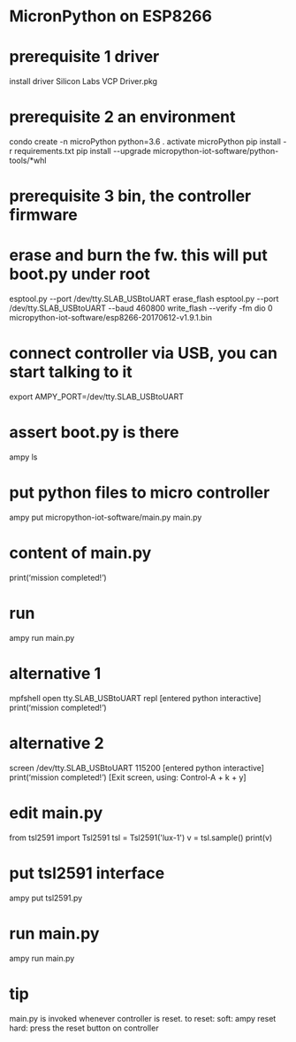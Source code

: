 # MicronPython on ESP8266

# prerequisite 1 driver
install driver
Silicon Labs VCP Driver.pkg

# prerequisite 2 an environment
condo create -n microPython python=3.6
. activate microPython
pip install -r requirements.txt
pip install --upgrade micropython-iot-software/python-tools/*whl

# prerequisite 3 bin, the controller firmware
# erase and burn the fw. this will put boot.py under root
esptool.py --port /dev/tty.SLAB_USBtoUART erase_flash
esptool.py --port /dev/tty.SLAB_USBtoUART --baud 460800 write_flash --verify -fm dio 0 micropython-iot-software/esp8266-20170612-v1.9.1.bin

# connect controller via USB, you can start talking to it
export AMPY_PORT=/dev/tty.SLAB_USBtoUART

# assert boot.py is there
ampy ls

# put python files to micro controller
ampy put micropython-iot-software/main.py main.py

# content of main.py
print(‘mission completed!’)

# run 
ampy run main.py

# alternative 1
mpfshell
open tty.SLAB_USBtoUART
repl
[entered python interactive]
print(‘mission completed!’)

# alternative 2
screen /dev/tty.SLAB_USBtoUART 115200
[entered python interactive]
print(‘mission completed!’)
[Exit screen, using: Control-A + k + y]


# edit main.py
from tsl2591 import Tsl2591
tsl = Tsl2591('lux-1')
v = tsl.sample()
print(v)

# put tsl2591 interface
ampy put tsl2591.py

# run main.py
ampy run main.py

# tip
main.py is invoked whenever controller is reset.
to reset:
soft: ampy reset
hard: press the reset button on controller

